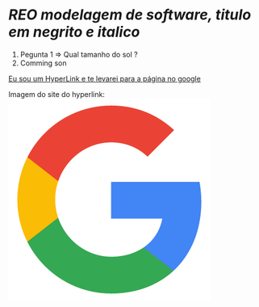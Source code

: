 # *REO modelagem de software, titulo em negrito e italico*

<ol>
<li> Pegunta 1 => Qual tamanho do sol ?</li>
<li> Comming son </li>
</ol>

[Eu sou um HyperLink e te levarei para a página no google](https://www.google.com)


Imagem do site do hyperlink: ![github.small](googleIcon.png)
